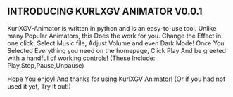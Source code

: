 ## INTRODUCING KURLXGV ANIMATOR V0.0.1
KurlXGV-Animator is written in python and is an easy-to-use tool. Unlike many Popular Animators, this Does the work for you. Change the Effect in one click, Select Music file, Adjust Volume and even Dark Mode!
Once You Selected Everything you need on the homepage, Click Play And be greeted with a handful of working controls! (These Include: Play,Stop,Pause,Unpause) 

Hope You enjoy!
And thanks for using KurlXGV Animator!
(Or if you had not used it yet, Try it out!)
